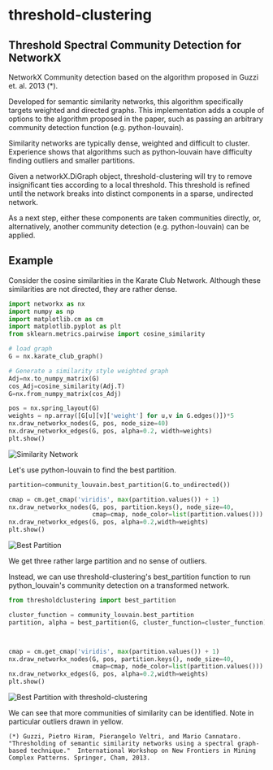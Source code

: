 # threshold-clustering

## Threshold Spectral Community Detection for NetworkX


NetworkX Community detection based on the algorithm proposed in Guzzi et. al. 2013 (*).

Developed for semantic similarity networks, this algorithm specifically targets weighted and directed graphs. 
This implementation adds a couple of options to the algorithm proposed in the paper, such as passing an arbitrary community detection function (e.g. python-louvain).

Similarity networks are typically dense, weighted and difficult to cluster. Experience shows that algorithms such as python-louvain 
have difficulty finding outliers and smaller partitions.

Given a networkX.DiGraph object, threshold-clustering will try to remove insignificant ties according to a local threshold.
This threshold is refined until the network breaks into distinct components in a sparse, undirected network.

As a next step, either these components are taken communities directly, or, alternatively, another community detection (e.g. python-louvain)
can be applied.


## Example

Consider the cosine similarities in the Karate Club Network. Although these similarities are not directed, they are rather dense.

```python
import networkx as nx
import numpy as np
import matplotlib.cm as cm
import matplotlib.pyplot as plt
from sklearn.metrics.pairwise import cosine_similarity

# load graph
G = nx.karate_club_graph()

# Generate a similarity style weighted graph
Adj=nx.to_numpy_matrix(G)
cos_Adj=cosine_similarity(Adj.T)
G=nx.from_numpy_matrix(cos_Adj)

pos = nx.spring_layout(G)
weights = np.array([G[u][v]['weight'] for u,v in G.edges()])*5
nx.draw_networkx_nodes(G, pos, node_size=40)
nx.draw_networkx_edges(G, pos, alpha=0.2, width=weights)
plt.show()
```


![Similarity Network](https://raw.githubusercontent.com/IngoMarquart/python-threshold-clustering/main/nw1.png)

Let's use python-louvain to find the best partition.

```python
partition=community_louvain.best_partition(G.to_undirected())

cmap = cm.get_cmap('viridis', max(partition.values()) + 1)
nx.draw_networkx_nodes(G, pos, partition.keys(), node_size=40,
                       cmap=cmap, node_color=list(partition.values()))
nx.draw_networkx_edges(G, pos, alpha=0.2,width=weights)
plt.show()
```

![Best Partition](https://raw.githubusercontent.com/IngoMarquart/python-threshold-clustering/main/nw2.png)

We get three rather large partition and no sense of outliers.

Instead, we can use threshold-clustering's best_partition function to run python_louvain's community detection on a
transformed network. 


```python
from thresholdclustering import best_partition

cluster_function = community_louvain.best_partition
partition, alpha = best_partition(G, cluster_function=cluster_function)



cmap = cm.get_cmap('viridis', max(partition.values()) + 1)
nx.draw_networkx_nodes(G, pos, partition.keys(), node_size=40,
                       cmap=cmap, node_color=list(partition.values()))
nx.draw_networkx_edges(G, pos, alpha=0.2,width=weights)
plt.show()
```


![Best Partition with threshold-clustering](https://raw.githubusercontent.com/IngoMarquart/python-threshold-clustering/main/nw3.png)


We can see that more communities of similarity can be identified. Note in particular outliers drawn in yellow.

`(*) Guzzi, Pietro Hiram, Pierangelo Veltri, and Mario Cannataro. "Thresholding of semantic similarity networks using a spectral graph-based technique." 
International Workshop on New Frontiers in Mining Complex Patterns. Springer, Cham, 2013.`


